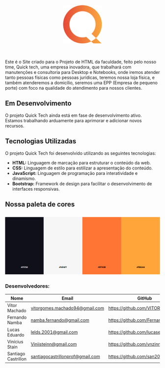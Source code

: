 <br>
<p align="center">
  <img src="Site/Imagens/MarcaVisual.png" width="25%">
</p>
<br><br>
Este é o Site criado para o Projeto de HTML da faculdade, feito pelo nosso time, Quick tech, uma empresa inovadora, que trabalhará com manutenções e consultoria para Desktop e Notebooks, onde iremos atender tanto pessoas físicas como pessoas jurídicas, teremos nossa loja física, e também atenderemos a domicílio, seremos uma EPP (Empresa de pequeno porte) com foco na qualidade do atendimento para nossos clientes.

## Em Desenvolvimento
O projeto Quick Tech ainda está em fase de desenvolvimento ativo. Estamos trabalhando arduamente para aprimorar e adicionar novos recursos.

## Tecnologias Utilizadas
O projeto Quick Tech foi desenvolvido utilizando as seguintes tecnologias:

- **HTML:** Linguagem de marcação para estruturar o conteúdo da web.
- **CSS:** Linguagem de estilo para estilizar a apresentação do conteúdo.
- **JavaScript:** Linguagem de programação para interatividade e dinamismo.
- **Bootstrap:** Framework de design para facilitar o desenvolvimento de interfaces responsivas.

## Nossa paleta de cores

![Paletadecores](Site/Imagens/Paleta_de_cores2.png)
---


### Desenvolvedores: 
|Nome|Email| GitHub | 
| -------- | -------- | -------- | 
|Vitor Machado|vitorgomes.machado94@gmail.com|https://github.com/VITOR-DV|
|Fernando Namba|namba.fernando@gmail.com|https://github.com/FernandoNamba|
|Lucas Eduardo|lelds.2001@gmail.com|https://github.com/lucaseduardo09|
|Vinícius Stain|Viniisteinn@gmail.com|https://github.com/vnzinn01|
|Santiago Castrillon|santiagocastrillonprof@gmail.com|https://github.com/san2003|
